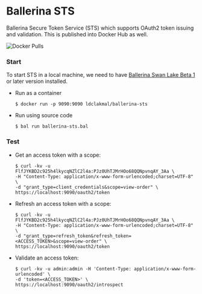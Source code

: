 # Ballerina STS

Ballerina Secure Token Service (STS) which supports OAuth2 token issuing and validation. 
This is published into Docker Hub as well.

![Docker Pulls](https://img.shields.io/docker/pulls/ldclakmal/ballerina-sts)

### Start

To start STS in a local machine, we need to have [Ballerina Swan Lake Beta 1](https://ballerina.io/downloads/) or 
later version installed.

- Run as a container
  ```shell
  $ docker run -p 9090:9090 ldclakmal/ballerina-sts
  ```
  
- Run using source code
  ```shell
  $ bal run ballerina-sts.bal
  ```


### Test

- Get an access token with a scope:
  ```shell
  $ curl -kv -u FlfJYKBD2c925h4lkycqNZlC2l4a:PJz0UhTJMrHOo68QQNpvnqAY_3Aa \
  -H "Content-Type: application/x-www-form-urlencoded;charset=UTF-8" \
  -d "grant_type=client_credentials&scope=view-order" \
  https://localhost:9090/oauth2/token
  ```

- Refresh an access token with a scope:
  ```shell
  $ curl -kv -u FlfJYKBD2c925h4lkycqNZlC2l4a:PJz0UhTJMrHOo68QQNpvnqAY_3Aa \
  -H "Content-Type: application/x-www-form-urlencoded;charset=UTF-8" \
  -d "grant_type=refresh_token&refresh_token=<ACCESS_TOKEN>&scope=view-order" \
  https://localhost:9090/oauth2/token
  ```

- Validate an access token:
  ```shell
  $ curl -kv -u admin:admin -H 'Content-Type: application/x-www-form-urlencoded' \
  -d 'token=<ACCESS_TOKEN>' \
  https://localhost:9090/oauth2/introspect
  ```
